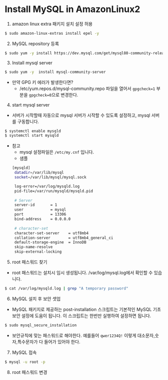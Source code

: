 # Install MySQL in AmazonLinux2

1. amazon linux extra 패키지 설치 설정 허용
~~~bash
$ sudo amazon-linux-extras install epel -y 
~~~

2. MySQL repository 등록
~~~bash
$ sudo yum -y install https://dev.mysql.com/get/mysql80-community-release-el7-5.noarch.rpm
~~~

3. Install mysql server
~~~bash
$ sudo yum -y  install mysql-community-server 
~~~
* 만약 GPG 키 에러가 발생한다면?
  * /etc/yum.repos.d/mysql-community.repo 파일을 열어서 `gpgcheck=1` 부분을 `gpgcheck=0`으로 변경한다.

4. start mysql server
 * 서버가 시작할때 자동으로 mysql 서버가 시작할 수 있도록 설정하고, mysql 서버를 구동합니다.
~~~bash
$ systemctl enable mysqld 
$ systemctl start mysqld 
~~~
 * 참고
   * mysql 설정파일은 `/etc/my.cnf` 입니다. 
   * 샘플 
   ~~~bash
   [mysqld]
    datadir=/var/lib/mysql
    socket=/var/lib/mysql/mysql.sock

    log-error=/var/log/mysqld.log
    pid-file=/var/run/mysqld/mysqld.pid
    
    # Server
    server-id       = 1
    user            = mysql
    port            = 13306
    bind-address    = 0.0.0.0
    
    # character-set
    character-set-server    = utf8mb4
    collation-server        = utf8mb4_general_ci
    default-storage-engine  = InnoDB
    skip-name-resolve
    skip-external-locking
   ~~~

5. root 패스워드 찾기
* root 패스워드는 설치시 임시 생성됩니다. /var/log/mysql.log에서 확인할 수 있습니다.
~~~bash
$ cat /var/log/mysqld.log | grep "A temporary password"
~~~

6. MySQL 설치 후 보안 셋업
* MySQL 패키지로 제공하는 post-installation 스크립트는 기본적인 MySQL 기초 보안 설정에 도움이 됩니다.
  이 스크립트는 한번만 실행하여 설정하면 됩니다.
~~~bash
$ sudo mysql_secure_installation
~~~
* 보안규칙에 맞는 패스워드로 해야한다.
  예를들어 `qwer1234Q!` 이렇게 대소문자,숫자,특수문자가 다 들어가 있어야 한다. 

7. MySQL 접속
~~~bash
$ mysql -u root -p
~~~

8. root 패스워드 변경

